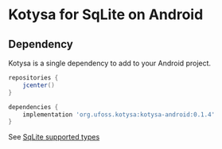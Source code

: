# Kotysa for SqLite on Android

## Dependency

Kotysa is a single dependency to add to your Android project.

```groovy
repositories {
    jcenter()
}

dependencies {
    implementation 'org.ufoss.kotysa:kotysa-android:0.1.4'
}
```

See [SqLite supported types](../docs/table-modelling.md#SqLite)
